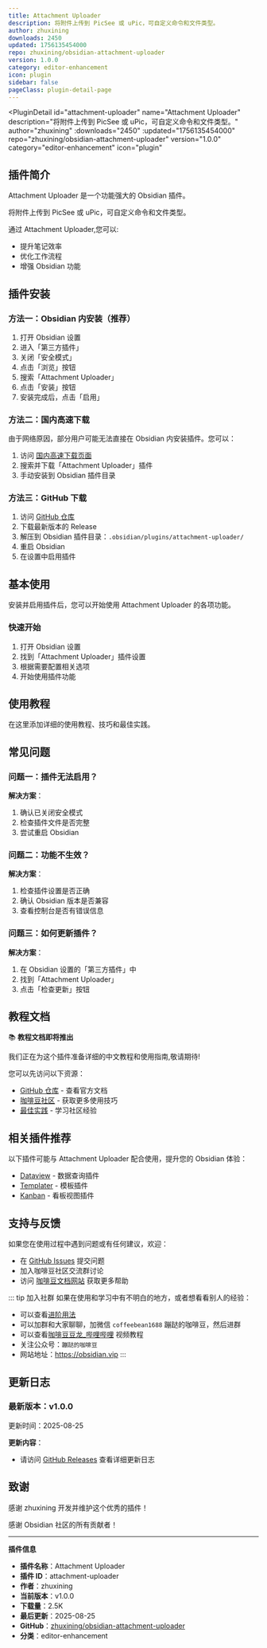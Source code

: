 ```yaml
---
title: Attachment Uploader
description: 将附件上传到 PicSee 或 uPic，可自定义命令和文件类型。
author: zhuxining
downloads: 2450
updated: 1756135454000
repo: zhuxining/obsidian-attachment-uploader
version: 1.0.0
category: editor-enhancement
icon: plugin
sidebar: false
pageClass: plugin-detail-page
---
```


<PluginDetail
  id="attachment-uploader"
  name="Attachment Uploader"
  description="将附件上传到 PicSee 或 uPic，可自定义命令和文件类型。"
  author="zhuxining"
  :downloads="2450"
  :updated="1756135454000"
  repo="zhuxining/obsidian-attachment-uploader"
  version="1.0.0"
  category="editor-enhancement"
  icon="plugin"
>

<!-- AUTO_GENERATED_START -->
## 插件简介

Attachment Uploader 是一个功能强大的 Obsidian 插件。

将附件上传到 PicSee 或 uPic，可自定义命令和文件类型。

通过 Attachment Uploader,您可以:

- 提升笔记效率
- 优化工作流程
- 增强 Obsidian 功能

<!-- AUTO_GENERATED_END -->

<!-- AUTO_GENERATED_START -->
## 插件安装

### 方法一：Obsidian 内安装（推荐）

1. 打开 Obsidian 设置
2. 进入「第三方插件」
3. 关闭「安全模式」
4. 点击「浏览」按钮
5. 搜索「Attachment Uploader」
6. 点击「安装」按钮
7. 安装完成后，点击「启用」

### 方法二：国内高速下载

由于网络原因，部分用户可能无法直接在 Obsidian 内安装插件。您可以：

1. 访问 [国内高速下载页面](/zh/documentation/obsidian-plugins-download.html)
2. 搜索并下载「Attachment Uploader」插件
3. 手动安装到 Obsidian 插件目录

### 方法三：GitHub 下载

1. 访问 [GitHub 仓库](https://github.com/zhuxining/obsidian-attachment-uploader)
2. 下载最新版本的 Release
3. 解压到 Obsidian 插件目录：`.obsidian/plugins/attachment-uploader/`
4. 重启 Obsidian
5. 在设置中启用插件

## 基本使用

安装并启用插件后，您可以开始使用 Attachment Uploader 的各项功能。

### 快速开始

1. 打开 Obsidian 设置
2. 找到「Attachment Uploader」插件设置
3. 根据需要配置相关选项
4. 开始使用插件功能

<!-- AUTO_GENERATED_END -->

<!-- CUSTOM_CONTENT_START:tutorial -->
## 使用教程

在这里添加详细的使用教程、技巧和最佳实践。

<!-- CUSTOM_CONTENT_END:tutorial -->

<!-- SHARED_CONTENT_START -->
## 常见问题

### 问题一：插件无法启用？

**解决方案**：
1. 确认已关闭安全模式
2. 检查插件文件是否完整
3. 尝试重启 Obsidian

### 问题二：功能不生效？

**解决方案**：
1. 检查插件设置是否正确
2. 确认 Obsidian 版本是否兼容
3. 查看控制台是否有错误信息

### 问题三：如何更新插件？

**解决方案**：
1. 在 Obsidian 设置的「第三方插件」中
2. 找到「Attachment Uploader」
3. 点击「检查更新」按钮

## 教程文档

📚 **教程文档即将推出**

我们正在为这个插件准备详细的中文教程和使用指南,敬请期待!

您可以先访问以下资源：
- [GitHub 仓库](https://github.com/zhuxining/obsidian-attachment-uploader) - 查看官方文档
- [咖啡豆社区](/zh/bases/) - 获取更多使用技巧
- [最佳实践](/zh/best-practices/) - 学习社区经验

## 相关插件推荐

以下插件可能与 Attachment Uploader 配合使用，提升您的 Obsidian 体验：

- [Dataview](/zh/plugins/dataview.html) - 数据查询插件
- [Templater](/zh/plugins/templater-obsidian.html) - 模板插件
- [Kanban](/zh/plugins/obsidian-kanban.html) - 看板视图插件

## 支持与反馈

如果您在使用过程中遇到问题或有任何建议，欢迎：

- 在 [GitHub Issues](https://github.com/zhuxining/obsidian-attachment-uploader/issues) 提交问题
- 加入咖啡豆社区交流群讨论
- 访问 [咖啡豆文档网站](https://obsidian.vip) 获取更多帮助

::: tip 加入社群
如果在使用和学习中有不明白的地方，或者想看看别人的经验：
- 可以查看[进阶用法](/zh/advanced)
- 可以加群和大家聊聊，加微信 `coffeebean1688` 蹦跶的咖啡豆，然后进群
- 可以查看[咖啡豆豆龙_哔哩哔哩](https://space.bilibili.com/618777356) 视频教程
- 关注公众号：`蹦跶的咖啡豆`
- 网站地址：https://obsidian.vip
:::
<!-- SHARED_CONTENT_END -->

<!-- AUTO_GENERATED_START -->
## 更新日志

### 最新版本：v1.0.0

更新时间：2025-08-25

**更新内容**：
- 请访问 [GitHub Releases](https://github.com/zhuxining/obsidian-attachment-uploader/releases) 查看详细更新日志

## 致谢

感谢 zhuxining 开发并维护这个优秀的插件！

感谢 Obsidian 社区的所有贡献者！

---

**插件信息**
- **插件名称**：Attachment Uploader
- **插件 ID**：attachment-uploader
- **作者**：zhuxining
- **当前版本**：v1.0.0
- **下载量**：2.5K
- **最后更新**：2025-08-25
- **GitHub**：[zhuxining/obsidian-attachment-uploader](https://github.com/zhuxining/obsidian-attachment-uploader)
- **分类**：editor-enhancement
<!-- AUTO_GENERATED_END -->

</PluginDetail>

